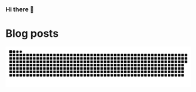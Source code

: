 ### Hi there 👋

# Blog posts
<!-- BLOG-POST-LIST:START -->
<!-- BLOG-POST-LIST:END -->


![snakes](https://raw.githubusercontent.com/tianya778/tianya778/c77bd13458854dbe5fa398bf75654da2f5a0707b/github-contribution-grid-snake.svg)
